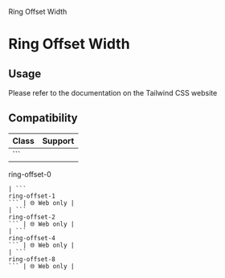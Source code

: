Ring Offset Width

# Ring Offset Width

## Usage

Please refer to the documentation on the Tailwind CSS website

## Compatibility

| Class                 | Support     |
| --------------------- | ----------- |
| ```
ring-offset-0
``` | 🌐 Web only |
| ```
ring-offset-1
``` | 🌐 Web only |
| ```
ring-offset-2
``` | 🌐 Web only |
| ```
ring-offset-4
``` | 🌐 Web only |
| ```
ring-offset-8
``` | 🌐 Web only |
